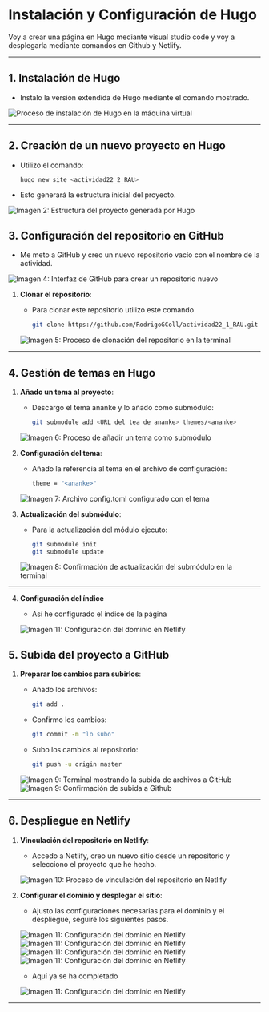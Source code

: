 # Instalación y Configuración de Hugo
 
Voy a crear una página en Hugo mediante visual studio code y voy a desplegarla mediante comandos en Github y Netlify.
 
---
 
## 1. Instalación de Hugo
   - Instalo la versión extendida de Hugo mediante el comando mostrado.
 
   ![Proceso de instalación de Hugo en la máquina virtual](Imagenes2/1.png)
 
---
 
## 2. Creación de un nuevo proyecto en Hugo
   - Utilizo el comando:
     ```bash
     hugo new site <actividad22_2_RAU>
     ```
   - Esto generará la estructura inicial del proyecto.
 
   ![Imagen 2: Estructura del proyecto generada por Hugo](Imagenes2/2.png)
 
## 3. Configuración del repositorio en GitHub
   - Me meto a GitHub y creo un nuevo repositorio vacío con el nombre de la actividad.
 
   ![Imagen 4: Interfaz de GitHub para crear un repositorio nuevo](Imagenes2/3.png)
 
1. **Clonar el repositorio**:
   - Para clonar este repositorio utilizo este comando
     ```bash
     git clone https://github.com/RodrigoGColl/actividad22_1_RAU.git
     ```
 
   ![Imagen 5: Proceso de clonación del repositorio en la terminal](Imagenes2/4.png)
 
---
 
## 4. Gestión de temas en Hugo
 
1. **Añado un tema al proyecto**:
   - Descargo el tema ananke y lo añado como submódulo:
     ```bash
     git submodule add <URL del tea de ananke> themes/<ananke>
     ```
 
   ![Imagen 6: Proceso de añadir un tema como submódulo](Imagenes2/5.png)
 
2. **Configuración del tema**:
   - Añado la referencia al tema en el archivo de configuración:
     ```bash
     theme = "<ananke>"
     ```
 
   ![Imagen 7: Archivo config.toml configurado con el tema](Imagenes2/6.png)
 
3. **Actualización del submódulo**:
   - Para la actualización del módulo ejecuto:
     ```bash
     git submodule init
     git submodule update
     ```
 
   ![Imagen 8: Confirmación de actualización del submódulo en la terminal](Imagenes2/7.png)
 
---
4. **Configuración del índice**

   - Así he configurado el índice de la página
   
   ![Imagen 11: Configuración del dominio en Netlify](Imagenes2/8.png)

## 5. Subida del proyecto a GitHub
 
1. **Preparar los cambios para subirlos**:
   - Añado los archivos:
     ```bash
     git add .
     ```
   - Confirmo los cambios:
     ```bash
     git commit -m "lo subo"
     ```
   - Subo los cambios al repositorio:
     ```bash
     git push -u origin master
     ```
 
   ![Imagen 9: Terminal mostrando la subida de archivos a GitHub](Imagenes2/9.png)
   ![Imagen 9: Confirmación de subida a Github](Imagenes2/15.png)
---
 
## 6. Despliegue en Netlify
 
1. **Vinculación del repositorio en Netlify**:
   - Accedo a Netlify, creo un nuevo sitio desde un repositorio y selecciono el proyecto que he hecho.
 
   ![Imagen 10: Proceso de vinculación del repositorio en Netlify](Imagenes2/18.png)
 
2. **Configurar el dominio y desplegar el sitio**:
   - Ajusto las configuraciones necesarias para el dominio y el despliegue, seguiré los siguientes pasos.
 
   ![Imagen 11: Configuración del dominio en Netlify](Imagenes2/12.png)
   ![Imagen 11: Configuración del dominio en Netlify](Imagenes2/13.png)
   ![Imagen 11: Configuración del dominio en Netlify](Imagenes2/14.png)
   ![Imagen 11: Configuración del dominio en Netlify](Imagenes2/16.png)

   - Aquí ya se ha completado
  
   ![Imagen 11: Configuración del dominio en Netlify](Imagenes2/17.png)
---